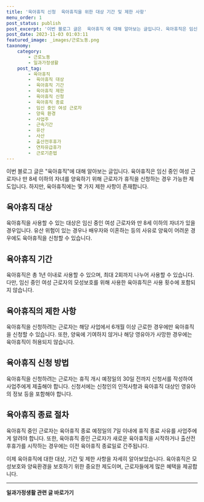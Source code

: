 ```yaml
---
title: '육아휴직 신청  육아휴직을 위한 대상 기간 및 제한 사항'
menu_order: 1
post_status: publish
post_excerpt: '이번 블로그 글은  육아휴직 에 대해 알아보는 글입니다. 육아휴직은 임신 중인 여성 근로자나 만 8세 이하의 자녀를 양육하기 위해 근로자가 휴직을 신청하는 경우 가능한 제도입니다. 하지만, 육아휴직에는 몇 가지 제한 사항이 존재합니다.'
post_date: 2023-11-03 01:03:11
featured_image: _images/근로노동.png
taxonomy:
    category:
        - 근로노동
        - 일과가정생활
    post_tag:
        - 육아휴직
        -  육아휴직 대상
        -  육아휴직 기간
        -  육아휴직 제한
        -  육아휴직 신청
        -  육아휴직 종료
        -  임신 중인 여성 근로자
        -  양육 환경
        -  사업주
        -  근속기간
        -  유산
        -  사산
        -  출산전후휴가
        -  연차유급휴가
        -  근로기준법
---
```



이번 블로그 글은 "육아휴직"에 대해 알아보는 글입니다. 육아휴직은 임신 중인 여성 근로자나 만 8세 이하의 자녀를 양육하기 위해 근로자가 휴직을 신청하는 경우 가능한 제도입니다. 하지만, 육아휴직에는 몇 가지 제한 사항이 존재합니다.

## 육아휴직 대상
육아휴직을 사용할 수 있는 대상은 임신 중인 여성 근로자와 만 8세 이하의 자녀가 있을 경우입니다. 유산 위험이 있는 경우나 배우자와 이혼하는 등의 사유로 양육이 어려운 경우에도 육아휴직을 신청할 수 있습니다.

## 육아휴직 기간
육아휴직은 총 1년 이내로 사용할 수 있으며, 최대 2회까지 나누어 사용할 수 있습니다. 다만, 임신 중인 여성 근로자의 모성보호를 위해 사용한 육아휴직은 사용 횟수에 포함되지 않습니다.

## 육아휴직의 제한 사항
육아휴직을 신청하려는 근로자는 해당 사업에서 6개월 이상 근로한 경우에만 육아휴직을 신청할 수 있습니다. 또한, 양육에 기여하지 않거나 해당 영유아가 사망한 경우에는 육아휴직이 허용되지 않습니다.

## 육아휴직 신청 방법
육아휴직을 신청하려는 근로자는 휴직 개시 예정일의 30일 전까지 신청서를 작성하여 사업주에게 제출해야 합니다. 신청서에는 신청인의 인적사항과 육아휴직 대상인 영유아의 정보 등을 포함해야 합니다.

## 육아휴직 종료 절차
육아휴직 중인 근로자는 육아휴직 종료 예정일의 7일 이내에 휴직 종료 사유를 사업주에게 알려야 합니다. 또한, 육아휴직 중인 근로자가 새로운 육아휴직을 시작하거나 출산전후휴가를 시작하는 경우에는 이전 육아휴직 종료일로 간주됩니다.

이제 육아휴직에 대한 대상, 기간 및 제한 사항을 자세히 알아보았습니다. 육아휴직은 모성보호와 양육환경을 보호하기 위한 중요한 제도이며, 근로자들에게 많은 혜택을 제공합니다.


<!-- wp:separator -->
<hr class="wp-block-separator has-alpha-channel-opacity"/>
<!-- /wp:separator -->

<!-- wp:group {"backgroundColor":"base","layout":{"type":"constrained"}} -->
<div class="wp-block-group has-base-background-color has-background"><!-- wp:paragraph {"align":"center","fontSize":"medium"} -->
<p class="has-text-align-center has-large-font-size"><strong>일과가정생활 관련 글 바로가기</strong></p>
<!-- /wp:paragraph -->


<!-- wp:latest-posts
{"categories":[{"id":10918,"count":19,"description":"","link":"https://uknowlaw.com/category/%ec%9d%bc%ea%b3%bc%ea%b0%80%ec%a0%95%ec%83%9d%ed%99%9c/","name":"일과가정생활","slug":"일과가정생활","taxonomy":"category","parent":0,"meta":[],"_links":{"self":[{"href":"https://uknowlaw.com/wp-json/wp/v2/categories/10918"}],"collection":[{"href":"https://uknowlaw.com/wp-json/wp/v2/categories"}],"about":[{"href":"https://uknowlaw.com/wp-json/wp/v2/taxonomies/category"}],"wp:post_type":[{"href":"https://uknowlaw.com/wp-json/wp/v2/posts?categories=10918"}],"curies":[{"name":"wp","href":"https://api.w.org/{rel}","templated":true}]}}],"postsToShow":100,"excerptLength":28,"postLayout":"grid","columns":2,"featuredImageAlign":"left","featuredImageSizeSlug":"large","fontSize":18px} /--></div>
<!-- /wp:group -->